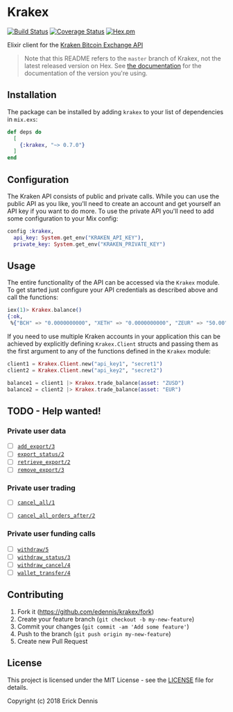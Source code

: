 # Krakex

[![Build Status](https://github.com/edennis/krakex/workflows/Elixir%20CI/badge.svg)](https://github.com/edennis/krakex/actions/workflows/elixir.yml)
[![Coverage Status](https://coveralls.io/repos/github/edennis/krakex/badge.svg?branch=master)](https://coveralls.io/github/edennis/krakex?branch=master)
[![Hex.pm](https://img.shields.io/hexpm/v/krakex.svg)](https://hex.pm/packages/krakex)

Elixir client for the [Kraken Bitcoin Exchange API](https://www.kraken.com/help/api)

> Note that this README refers to the `master` branch of Krakex, not the latest
  released version on Hex. See [the documentation](http://hexdocs.pm/krakex) for
  the documentation of the version you're using.

## Installation

The package can be installed by adding `krakex` to your list of dependencies in `mix.exs`:

```elixir
def deps do
  [
    {:krakex, "~> 0.7.0"}
  ]
end
```

## Configuration

The Kraken API consists of public and private calls. While you can use the public API as you like,
you'll need to create an account and get yourself an API key if you want to do more. To use the
private API you'll need to add some configuration to your Mix config:

```elixir
config :krakex,
  api_key: System.get_env("KRAKEN_API_KEY"),
  private_key: System.get_env("KRAKEN_PRIVATE_KEY")
```

## Usage

The entire functionality of the API can be accessed via the `Krakex` module. To get started just
configure your API credentials as described above and call the functions:

```elixir
iex(1)> Krakex.balance()
{:ok,
 %{"BCH" => "0.0000000000", "XETH" => "0.0000000000", "ZEUR" => "50.00"}}
```

If you need to use multiple Kraken accounts in your application this can be achieved by explicitly
defining `Krakex.Client` structs and passing them as the first argument to any of the functions
defined in the `Krakex` module:

```elixir
client1 = Krakex.Client.new("api_key1", "secret1")
client2 = Krakex.Client.new("api_key2", "secret2")

balance1 = client1 |> Krakex.trade_balance(asset: "ZUSD")
balance2 = client2 |> Krakex.trade_balance(asset: "EUR")
```

## TODO - Help wanted!

### Private user data

- [ ] [`add_export/3`](https://www.kraken.com/features/api#add-history-export)
- [ ] [`export_status/2`](https://www.kraken.com/features/api#get-export-statuses)
- [ ] [`retrieve_export/2`](https://www.kraken.com/features/api#get-history-export)
- [ ] [`remove_export/3`](https://www.kraken.com/features/api#remove-history-export)

### Private user trading

- [ ] [`cancel_all/1`](https://www.kraken.com/features/api#cancel-all-open-orders)
- [ ] [`cancel_all_orders_after/2`](https://www.kraken.com/features/api#cancel-all-orders-after)


### Private user funding calls

- [ ] [`withdraw/5`](https://www.kraken.com/help/api#withdraw-funds)
- [ ] [`withdraw_status/3`](https://www.kraken.com/help/api#withdraw-status)
- [ ] [`withdraw_cancel/4`](https://www.kraken.com/help/api#withdraw-cancel)
- [ ] [`wallet_transfer/4`](https://www.kraken.com/features/api#wallet-transfer)

## Contributing

1. Fork it (https://github.com/edennis/krakex/fork)
2. Create your feature branch (`git checkout -b my-new-feature`)
3. Commit your changes (`git commit -am 'Add some feature'`)
4. Push to the branch (`git push origin my-new-feature`)
5. Create new Pull Request

## License

This project is licensed under the MIT License - see the [LICENSE](LICENSE) file for details.

Copyright (c) 2018 Erick Dennis
